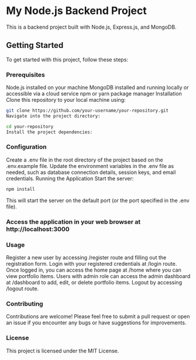 # My Node.js Backend Project
This is a backend project built with Node.js, Express.js, and MongoDB.

## Getting Started
To get started with this project, follow these steps:

### Prerequisites
Node.js installed on your machine
MongoDB installed and running locally or accessible via a cloud service
npm or yarn package manager
Installation
Clone this repository to your local machine using:

```bash
git clone https://github.com/your-username/your-repository.git
Navigate into the project directory:
```

```bash
cd your-repository
Install the project dependencies:
```


### Configuration
Create a .env file in the root directory of the project based on the .env.example file.
Update the environment variables in the .env file as needed, such as database connection details, session keys, and email credentials.
Running the Application
Start the server:

```bash
npm install
```
This will start the server on the default port (or the port specified in the .env file).

### Access the application in your web browser at http://localhost:3000

### Usage
Register a new user by accessing /register route and filling out the registration form.
Login with your registered credentials at /login route.
Once logged in, you can access the home page at /home where you can view portfolio items.
Users with admin role can access the admin dashboard at /dashboard to add, edit, or delete portfolio items.
Logout by accessing /logout route.

### Contributing
Contributions are welcome! Please feel free to submit a pull request or open an issue if you encounter any bugs or have suggestions for improvements.

### License
This project is licensed under the MIT License.
